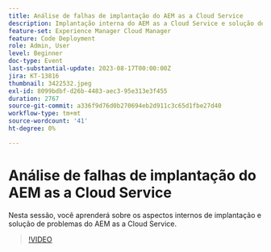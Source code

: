 ```yaml
---
title: Análise de falhas de implantação do AEM as a Cloud Service
description: Implantação interna do AEM as a Cloud Service e solução de problemas.
feature-set: Experience Manager Cloud Manager
feature: Code Deployment
role: Admin, User
level: Beginner
doc-type: Event
last-substantial-update: 2023-08-17T00:00:00Z
jira: KT-13816
thumbnail: 3422532.jpeg
exl-id: 8099bdbf-d26b-4483-aec3-95e313e3f455
duration: 2767
source-git-commit: a336f9d76d0b270694eb2d911c3c65d1fbe27d40
workflow-type: tm+mt
source-wordcount: '41'
ht-degree: 0%

---
```


# Análise de falhas de implantação do AEM as a Cloud Service

Nesta sessão, você aprenderá sobre os aspectos internos de implantação e solução de problemas do AEM as a Cloud Service.

>[!VIDEO](https://video.tv.adobe.com/v/3422532/?learn=on)
